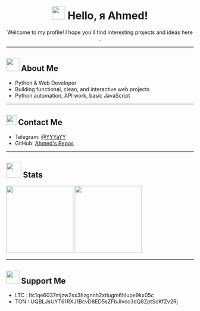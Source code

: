 <h1 align="center">
  <img src="https://pixelartmaker-data-78746291193.nyc3.digitaloceanspaces.com/image/56270ff679d24b7.png" width="35px" height="35px">
  Hello, я Ahmed!
</h1>

<p align="center">
Welcome to my profile! I hope you'll find interesting projects and ideas here ..
</p>

---

<h2>
  <img src="https://mystickermania.com/cdn/stickers/cute-cats/cute-black-cat-pixel-512x512.png" width="35px" height="35px">
  About Me
</h2>

-  Python & Web Developer  
-  Building functional, clean, and interactive web projects  
-  Python automation, API work, basic JavaScript  
---

<h2>
  <img src="https://freesvg.org/img/Black-Pixel-Mouse-Cursor-Arow-Fixed.png" width="27px" height="27px">
  Contact Me
</h2>

- Telegram: [@YYYaYY](https://t.me/YYYaYY)  
- GitHub: [Ahmed's Repos](https://github.com/AhmedTools)  

---

<h2>
  <img src="https://pixelartmaker-data-78746291193.nyc3.digitaloceanspaces.com/image/f582f3bf8dcca6c.png" width="40px" height="40px">
  Stats
</h2>

<p align="left">
  <img height="180em" src="https://github-readme-stats.vercel.app/api?username=ahmedtools&show_icons=true&theme=dark&hide_border=true" />
  <img height="180em" src="https://github-readme-stats.vercel.app/api/top-langs/?username=ahmedtools&layout=compact&theme=dark&hide_border=true" />
</p>

---

<h2>
  <img src="https://clipground.com/images/pixel-png-cute-2.png" width="35px" height="35px">
  Support Me
</h2>

- LTC : ltc1qe6037mjzw2sx3hzgnnh2xtlugm6hlupe9kx05c
- TON : UQBLJsUYT61RXJ1BcvD8ED5sZFbJIvcc3dQ8ZptScKfZv2Rj
